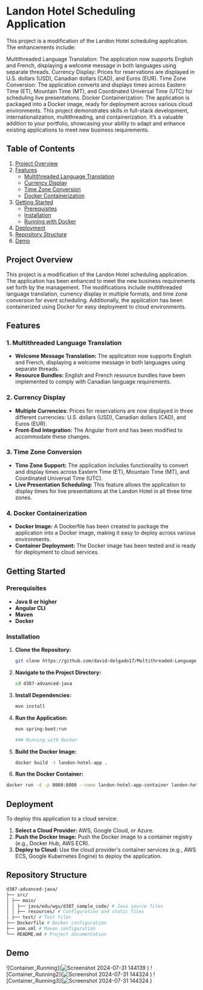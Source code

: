 # Landon Hotel Scheduling Application
This project is a modification of the Landon Hotel scheduling application. The enhancements include:

Multithreaded Language Translation: The application now supports English and French, displaying a welcome message in both languages using separate threads.
Currency Display: Prices for reservations are displayed in U.S. dollars (USD), Canadian dollars (CAD), and Euros (EUR).
Time Zone Conversion: The application converts and displays times across Eastern Time (ET), Mountain Time (MT), and Coordinated Universal Time (UTC) for scheduling live presentations.
Docker Containerization: The application is packaged into a Docker image, ready for deployment across various cloud environments.
This project demonstrates skills in full-stack development, internationalization, multithreading, and containerization. It’s a valuable addition to your portfolio, showcasing your ability to adapt and enhance existing applications to meet new business requirements.


## Table of Contents

1. [Project Overview](#project-overview)
2. [Features](#features)
   - [Multithreaded Language Translation](#multithreaded-language-translation)
   - [Currency Display](#currency-display)
   - [Time Zone Conversion](#time-zone-conversion)
   - [Docker Containerization](#docker-containerization)
3. [Getting Started](#getting-started)
   - [Prerequisites](#prerequisites)
   - [Installation](#installation)
   - [Running with Docker](#running-with-docker)
4. [Deployment](#deployment)
5. [Repository Structure](#repository-structure)
6. [Demo](#demo)


## Project Overview

This project is a modification of the Landon Hotel scheduling application. The application has been enhanced to meet the new business requirements set forth by the management. The modifications include multithreaded language translation, currency display in multiple formats, and time zone conversion for event scheduling. Additionally, the application has been containerized using Docker for easy deployment to cloud environments.

## Features

### 1. Multithreaded Language Translation
- **Welcome Message Translation:** The application now supports English and French, displaying a welcome message in both languages using separate threads.
- **Resource Bundles:** English and French resource bundles have been implemented to comply with Canadian language requirements.

### 2. Currency Display
- **Multiple Currencies:** Prices for reservations are now displayed in three different currencies: U.S. dollars (USD), Canadian dollars (CAD), and Euros (EUR).
- **Front-End Integration:** The Angular front end has been modified to accommodate these changes.

### 3. Time Zone Conversion
- **Time Zone Support:** The application includes functionality to convert and display times across Eastern Time (ET), Mountain Time (MT), and Coordinated Universal Time (UTC).
- **Live Presentation Scheduling:** This feature allows the application to display times for live presentations at the Landon Hotel in all three time zones.

### 4. Docker Containerization
- **Docker Image:** A Dockerfile has been created to package the application into a Docker image, making it easy to deploy across various environments.
- **Container Deployment:** The Docker image has been tested and is ready for deployment to cloud services.

## Getting Started

### Prerequisites
- **Java 8 or higher**
- **Angular CLI**
- **Maven**
- **Docker**

### Installation
1. **Clone the Repository:**
   ```bash
   git clone https://github.com/david-delgado17/Multithreaded-Language-Translation.git
2. **Navigate to the Project Directory:**
   ```bash
   cd d387-advanced-java
3. **Install Dependencies:**
   ```bash
   mvn install
4. **Run the Application:**
    ```bash
    mvn spring-boot:run

    ### Running with Docker
1. **Build the Docker Image:**
   ```bash
   docker build -t landon-hotel-app .
2. **Run the Docker Container:**
  ```bash
  docker run -d -p 8080:8080 --name landon-hotel-app-container landon-hotel-app
  ```
## Deployment
To deploy this application to a cloud service:
1. **Select a Cloud Provider:** AWS, Google Cloud, or Azure.
2. **Push the Docker Image:** Push the Docker image to a container registry (e.g., Docker Hub, AWS ECR).
3. **Deploy to Cloud:** Use the cloud provider's container services (e.g., AWS ECS, Google Kubernetes Engine) to deploy the application.

## Repository Structure
```bash
d387-advanced-java/
├── src/
│ ├── main/
│ │ ├── java/edu/wgu/d387_sample_code/ # Java source files
│ │ ├── resources/ # Configuration and static files
│ ├── test/ # Test files
├── Dockerfile # Docker configuration
├── pom.xml # Maven configuration
└── README.md # Project documentation
```

## Demo

![Container_Running](![Screenshot 2024-07-31 144139](https://github.com/user-attachments/assets/a21aa40e-cb1c-4c70-922e-568bfe727a79)
)
![Container_Running2](![Screenshot 2024-07-31 144324](https://github.com/user-attachments/assets/0818e3c8-03ff-4a39-9458-fa6bd334d8d6)
)
![Container_Running3](![Screenshot 2024-07-31 144324](https://github.com/user-attachments/assets/8595ada9-9ef7-40e3-8d35-4e2e13b8d061)
)

